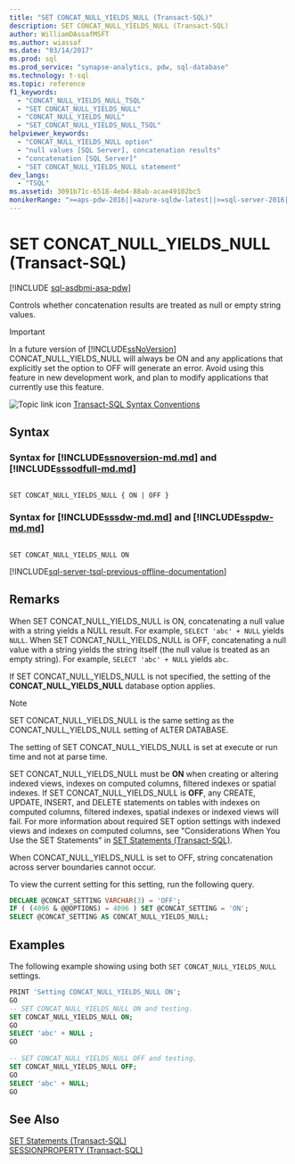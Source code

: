 ```yaml
---
title: "SET CONCAT_NULL_YIELDS_NULL (Transact-SQL)"
description: SET CONCAT_NULL_YIELDS_NULL (Transact-SQL)
author: WilliamDAssafMSFT
ms.author: wiassaf
ms.date: "03/14/2017"
ms.prod: sql
ms.prod_service: "synapse-analytics, pdw, sql-database"
ms.technology: t-sql
ms.topic: reference
f1_keywords:
  - "CONCAT_NULL_YIELDS_NULL_TSQL"
  - "SET CONCAT_NULL_YIELDS_NULL"
  - "CONCAT_NULL_YIELDS_NULL"
  - "SET_CONCAT_NULL_YIELDS_NULL_TSQL"
helpviewer_keywords:
  - "CONCAT_NULL_YIELDS_NULL option"
  - "null values [SQL Server], concatenation results"
  - "concatenation [SQL Server]"
  - "SET CONCAT_NULL_YIELDS_NULL statement"
dev_langs:
  - "TSQL"
ms.assetid: 3091b71c-6518-4eb4-88ab-acae49102bc5
monikerRange: ">=aps-pdw-2016||=azure-sqldw-latest||>=sql-server-2016||>=sql-server-linux-2017||=azuresqldb-mi-current"
---
```

# SET CONCAT_NULL_YIELDS_NULL (Transact-SQL)
[!INCLUDE [sql-asdbmi-asa-pdw](../../includes/applies-to-version/sql-asdbmi-asa-pdw.md)]

  Controls whether concatenation results are treated as null or empty string values.  
  
> [!IMPORTANT]  
>  In a future version of [!INCLUDE[ssNoVersion](../../includes/ssnoversion-md.md)] CONCAT_NULL_YIELDS_NULL will always be ON and any applications that explicitly set the option to OFF will generate an error. Avoid using this feature in new development work, and plan to modify applications that currently use this feature.  
  
 ![Topic link icon](../../database-engine/configure-windows/media/topic-link.gif "Topic link icon") [Transact-SQL Syntax Conventions](../../t-sql/language-elements/transact-sql-syntax-conventions-transact-sql.md)  
  
## Syntax

### Syntax for [!INCLUDE[ssnoversion-md.md](../../includes/ssnoversion-md.md)] and [!INCLUDE[sssodfull-md.md](../../includes/sssodfull-md.md)]

```syntaxsql
    
SET CONCAT_NULL_YIELDS_NULL { ON | OFF }   
```  

### Syntax for [!INCLUDE[sssdw-md.md](../../includes/sssdw-md.md)] and [!INCLUDE[sspdw-md.md](../../includes/sspdw-md.md)]

```syntaxsql
  
SET CONCAT_NULL_YIELDS_NULL ON    
```  
  
[!INCLUDE[sql-server-tsql-previous-offline-documentation](../../includes/sql-server-tsql-previous-offline-documentation.md)]

## Remarks
 When SET CONCAT_NULL_YIELDS_NULL is ON, concatenating a null value with a string yields a NULL result. For example, `SELECT 'abc' + NULL` yields `NULL`. When SET CONCAT_NULL_YIELDS_NULL is OFF, concatenating a null value with a string yields the string itself (the null value is treated as an empty string). For example, `SELECT 'abc' + NULL` yields `abc`.  
  
 If SET CONCAT_NULL_YIELDS_NULL is not specified, the setting of the **CONCAT_NULL_YIELDS_NULL** database option applies.  
  
> [!NOTE]  
>  SET CONCAT_NULL_YIELDS_NULL is the same setting as the CONCAT_NULL_YIELDS_NULL setting of ALTER DATABASE.  
  
 The setting of SET CONCAT_NULL_YIELDS_NULL is set at execute or run time and not at parse time.  

SET CONCAT_NULL_YIELDS_NULL must be **ON** when creating or altering indexed views, indexes on computed columns, filtered indexes or spatial indexes. If SET CONCAT_NULL_YIELDS_NULL is **OFF**, any CREATE, UPDATE, INSERT, and DELETE statements on tables with indexes on computed columns, filtered indexes, spatial indexes or indexed views will fail. For more information about required SET option settings with indexed views and indexes on computed columns, see "Considerations When You Use the SET Statements" in [SET Statements &#40;Transact-SQL&#41;](../../t-sql/statements/set-statements-transact-sql.md).
  
 When CONCAT_NULL_YIELDS_NULL is set to OFF, string concatenation across server boundaries cannot occur.  
  
 To view the current setting for this setting, run the following query.  
  
```sql
DECLARE @CONCAT_SETTING VARCHAR(3) = 'OFF';  
IF ( (4096 & @@OPTIONS) = 4096 ) SET @CONCAT_SETTING = 'ON';  
SELECT @CONCAT_SETTING AS CONCAT_NULL_YIELDS_NULL; 
```  
  
## Examples  
 The following example showing using both `SET CONCAT_NULL_YIELDS_NULL` settings.  
  
```sql
PRINT 'Setting CONCAT_NULL_YIELDS_NULL ON';  
GO  
-- SET CONCAT_NULL_YIELDS_NULL ON and testing.  
SET CONCAT_NULL_YIELDS_NULL ON;  
GO  
SELECT 'abc' + NULL ;  
GO  
  
-- SET CONCAT_NULL_YIELDS_NULL OFF and testing.  
SET CONCAT_NULL_YIELDS_NULL OFF;  
GO  
SELECT 'abc' + NULL;   
GO  
```  
  
## See Also  
 [SET Statements &#40;Transact-SQL&#41;](../../t-sql/statements/set-statements-transact-sql.md)   
 [SESSIONPROPERTY &#40;Transact-SQL&#41;](../../t-sql/functions/sessionproperty-transact-sql.md)  
  
  
